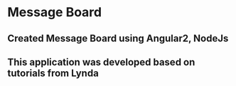 # Message Board
## Created Message Board using Angular2, NodeJs
## This application was developed based on tutorials from Lynda
